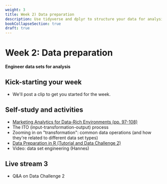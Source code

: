 ```yaml
---
weight: 3
title: Week 2) Data preparation
description: Use tidyverse and dplyr to structure your data for analysis, and generate data reports using R Markdown.
bookCollapseSection: true
draft: true
---
```


# Week 2: Data preparation

__Engineer data sets for analysis__

## Kick-starting your week
- We'll post a clip to get you started for the week.

## Self-study and activities
- [Marketing Analytics for Data-Rich Environments (pp. 97-108)](http://dx.doi.org/10.1509/jm.15.0413)
- The ITO (input-transformation-output) process
- Zooming in on "transformation": common data operations (and how they're related to different data set types)
- [Data Preparation in R (Tutorial and Data Challenge 2)](docs/tutorials/data-preparation)
- Video: data set engineering (Hannes)

## Live stream 3
- Q&A on Data Challenge 2

<!--- Ethics in scraping and APIs *live*
-->
